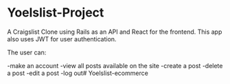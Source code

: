 # Yoelslist-Project


A Craigslist Clone using Rails as an API and React for the frontend. This app also uses JWT for user authentication.

The user can:

-make an account
-view all posts available on the site
-create a post
-delete a post
-edit a post
-log out# Yoelslist-ecommerce

